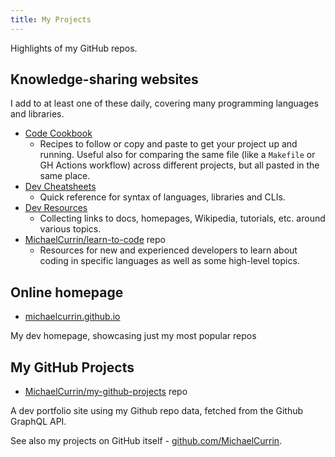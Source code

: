 ```yaml
---
title: My Projects
---
```


Highlights of my GitHub repos.


## Knowledge-sharing websites

I add to at least one of these daily, covering many programming languages and libraries.

<!-- See also write-ups on https://gist.github.com/MichaelCurrin/bbe1db28e42eca63dcb9f8728758259d -->

- [Code Cookbook](https://github.com/MichaelCurrin/code-cookbook/)
    - Recipes to follow or copy and paste to get your project up and running. Useful also for comparing the same file (like a `Makefile` or GH Actions workflow) across different projects, but all pasted in the same place.
- [Dev Cheatsheets](https://github.com/MichaelCurrin/dev-cheatsheets/)
    - Quick reference for syntax of languages, libraries and CLIs.
- [Dev Resources](https://github.com/MichaelCurrin/dev-resources/)
    - Collecting links to docs, homepages, Wikipedia, tutorials, etc. around various topics.
- [MichaelCurrin/learn-to-code](https://github.com/MichaelCurrin/learn-to-code) repo
    - Resources for new and experienced developers to learn about coding in specific languages as well as some high-level topics.


## Online homepage

- [michaelcurrin.github.io](https://michaelcurrin.github.io/)

My dev homepage, showcasing just my most popular repos


## My GitHub Projects

- [MichaelCurrin/my-github-projects](https://github.com/MichaelCurrin/my-github-projects) repo

A dev portfolio site using my Github repo data, fetched from the Github GraphQL API.

See also my projects on GitHub itself - [github.com/MichaelCurrin](https://github.com/MichaelCurrin?tab=repositories).
